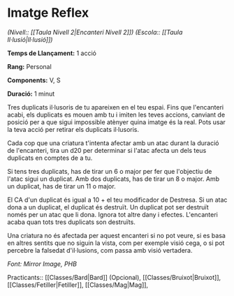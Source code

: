 # Imatge Reflex

*(Nivell:: [[Taula Nivell 2|Encanteri Nivell 2]]) (Escola:: [[Taula Il·lusió|Il·lusió]])*

**Temps de Llançament:** 1 acció

**Rang:** Personal

**Components:** V, S

**Duració:** 1 minut

Tres duplicats il·lusoris de tu apareixen en el teu espai. Fins que l'encanteri acabi, els duplicats es mouen amb tu i imiten les teves accions, canviant de posició per a que sigui impossible atènyer quina imatge és la real. Pots usar la teva acció per retirar els duplicats il·lusoris.

Cada cop que una criatura t'intenta afectar amb un atac durant la duració de l'encanteri, tira un d20 per determinar si l'atac afecta un dels teus duplicats en comptes de a tu.

Si tens tres duplicats, has de tirar un 6 o major per fer que l'objectiu de l'atac sigui un duplicat. Amb dos duplicats, has de tirar un 8 o major. Amb un duplicat, has de tirar un 11 o major.

El CA d'un duplicat és igual a 10 + el teu modificador de Destresa. Si un atac dona a un duplicat, el duplicat és destruït. Un duplicat pot ser destruït només per un atac que li dona. Ignora tot altre dany i efectes. L'encanteri acaba quan tots tres duplicats son destruïts.

Una criatura no és afectada per aquest encanteri si no pot veure, si es basa en altres sentits que no siguin la vista, com per exemple visió cega, o si pot percebre la falsedat d'il·lusions, com passa amb visió vertadera.


*Font: Mirror Image, PHB*



Practicants:: [[Classes/Bard|Bard]] (Opcional), [[Classes/Bruixot|Bruixot]], [[Classes/Fetiller|Fetiller]], [[Classes/Mag|Mag]],